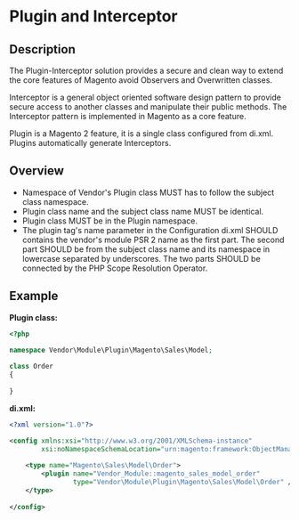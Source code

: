# Plugin and Interceptor

## Description

The Plugin-Interceptor solution provides a secure and clean way to extend the core features of Magento avoid Observers and Overwritten classes.

Interceptor is a general object oriented software design pattern to provide secure access to another classes and manipulate their public methods. The Interceptor pattern is implemented in Magento as a core feature.

Plugin is a Magento 2 feature, it is a single class configured from di.xml. Plugins automatically generate Interceptors.

## Overview

* Namespace of Vendor's Plugin class MUST has to follow the subject class namespace.
* Plugin class name and the subject class name MUST be identical.
* Plugin class MUST be in the Plugin namespace.
* The plugin tag's name parameter in the Configuration di.xml SHOULD contains the vendor's module PSR 2 name as the first part. The second part SHOULD be from the subject class name and its namespace in lowercase separated by underscores. The two parts SHOULD be connected by the PHP Scope Resolution Operator.

## Example

**Plugin class:**

```php
<?php

namespace Vendor\Module\Plugin\Magento\Sales\Model;
 
class Order
{
    
}
```

**di.xml:**

```xml
<?xml version="1.0"?>

<config xmlns:xsi="http://www.w3.org/2001/XMLSchema-instance"
        xsi:noNamespaceSchemaLocation="urn:magento:framework:ObjectManager/etc/config.xsd">
        
    <type name="Magento\Sales\Model\Order">
        <plugin name="Vendor_Module::magento_sales_model_order"
                type="Vendor\Module\Plugin\Magento\Sales\Model\Order" />
    </type>
        
</config>
```